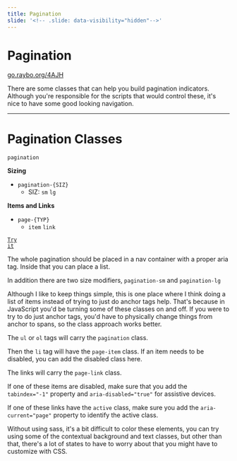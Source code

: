 ```yaml
---
title: Pagination
slide: '<!-- .slide: data-visibility="hidden"-->'
---
```


<!-- .slide: data-state="layout-title" class="bg-dark"-->

# Pagination

<div class="slide-link"><a href="https://go.raybo.org/4AJH"><i class="fab fa-slideshare"></i> go.raybo.org/4AJH</a></div>

> >

There are some classes that can help you build pagination indicators. Although you're responsible for the scripts that would control these, it's nice to have some good looking navigation.

---

<!-- .slide: data-state="layout-code-list" -->

# Pagination Classes

`pagination`

**Sizing**

- `pagination-{SIZ}`
  - SIZ: `sm` `lg`

**Items and Links**

- `page-{TYP}`
  - `item` `link`

<a href="https://codepen.io/planetoftheweb/pen/bGgxpyR?editors=1000" target="_blank"><code class="code-royal">Try it</code></a>

> >

The whole pagination should be placed in a nav container with a proper aria tag. Inside that you can place a list.

In addition there are two size modifiers, `pagination-sm` and `pagination-lg`

Although I like to keep things simple, this is one place where I think doing a list of items instead of trying to just do anchor tags help. That's because in JavaScript you'd be turning some of these classes on and off. If you were to try to do just anchor tags, you'd have to physically change things from anchor to spans, so the class approach works better.

The `ul` or `ol` tags will carry the `pagination` class.

Then the `li` tag will have the `page-item` class. If an item needs to be disabled, you can add the disabled class here.

The links will carry the `page-link` class.

If one of these items are disabled, make sure that you add the `tabindex="-1"` property and `aria-disabled="true"` for assistive devices.

If one of these links have the `active` class, make sure you add the `aria-current="page"` property to identify the active class.

Without using sass, it's a bit difficult to color these elements, you can try using some of the contextual background and text classes, but other than that, there's a lot of states to have to worry about that you might have to customize with CSS.
